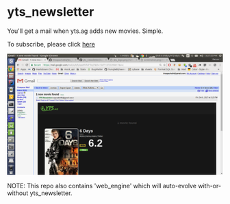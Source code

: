 # yts_newsletter
You'll get a mail when yts.ag adds new movies. Simple.

To subscribe, please click [here](http://theapache64.com/yts_newsletter/subscribe.jsp)

![image](https://raw.githubusercontent.com/theapache64/yts_newsletter/master/screenshot.png)

NOTE: This repo also contains 'web_engine' which will auto-evolve with-or-without yts_newsletter.

